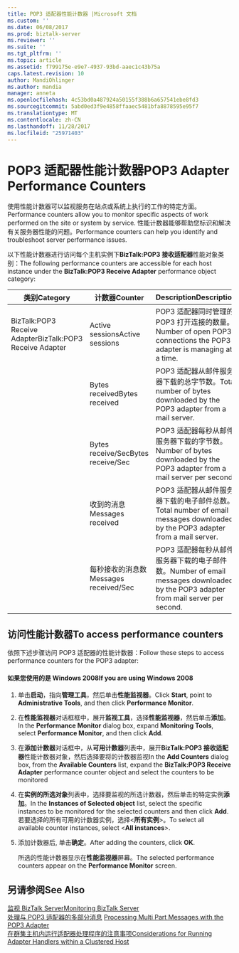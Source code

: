 ```yaml
---
title: POP3 适配器性能计数器 |Microsoft 文档
ms.custom: ''
ms.date: 06/08/2017
ms.prod: biztalk-server
ms.reviewer: ''
ms.suite: ''
ms.tgt_pltfrm: ''
ms.topic: article
ms.assetid: f799175e-e9e7-4937-93bd-aaec1c43b75a
caps.latest.revision: 10
author: MandiOhlinger
ms.author: mandia
manager: anneta
ms.openlocfilehash: 4c53bd0a487924a50155f388b6a657541ebe8fd3
ms.sourcegitcommit: 5abd0ed3f9e4858ffaaec5481bfa8878595e95f7
ms.translationtype: MT
ms.contentlocale: zh-CN
ms.lasthandoff: 11/28/2017
ms.locfileid: "25971403"
---
```

# <a name="pop3-adapter-performance-counters"></a><span data-ttu-id="0079d-102">POP3 适配器性能计数器</span><span class="sxs-lookup"><span data-stu-id="0079d-102">POP3 Adapter Performance Counters</span></span>
<span data-ttu-id="0079d-103">使用性能计数器可以监视服务在站点或系统上执行的工作的特定方面。</span><span class="sxs-lookup"><span data-stu-id="0079d-103">Performance counters allow you to monitor specific aspects of work performed on the site or system by service.</span></span> <span data-ttu-id="0079d-104">性能计数器能够帮助您标识和解决有关服务器性能的问题。</span><span class="sxs-lookup"><span data-stu-id="0079d-104">Performance counters can help you identify and troubleshoot server performance issues.</span></span>  
  
 <span data-ttu-id="0079d-105">以下性能计数器进行访问每个主机实例下**BizTalk:POP3 接收适配器**性能对象类别：</span><span class="sxs-lookup"><span data-stu-id="0079d-105">The following performance counters are accessible for each host instance under the **BizTalk:POP3 Receive Adapter** performance object category:</span></span>  
  
|<span data-ttu-id="0079d-106">**类别**</span><span class="sxs-lookup"><span data-stu-id="0079d-106">**Category**</span></span>|<span data-ttu-id="0079d-107">**计数器**</span><span class="sxs-lookup"><span data-stu-id="0079d-107">**Counter**</span></span>|<span data-ttu-id="0079d-108">**Description**</span><span class="sxs-lookup"><span data-stu-id="0079d-108">**Description**</span></span>|  
|------------------|-----------------|---------------------|  
|<span data-ttu-id="0079d-109">BizTalk:POP3 Receive Adapter</span><span class="sxs-lookup"><span data-stu-id="0079d-109">BizTalk:POP3 Receive Adapter</span></span>|<span data-ttu-id="0079d-110">Active sessions</span><span class="sxs-lookup"><span data-stu-id="0079d-110">Active sessions</span></span>|<span data-ttu-id="0079d-111">POP3 适配器同时管理的 POP3 打开连接的数量。</span><span class="sxs-lookup"><span data-stu-id="0079d-111">Number of open POP3 connections the POP3 adapter is managing at a time.</span></span>|  
||<span data-ttu-id="0079d-112">Bytes received</span><span class="sxs-lookup"><span data-stu-id="0079d-112">Bytes received</span></span>|<span data-ttu-id="0079d-113">POP3 适配器从邮件服务器下载的总字节数。</span><span class="sxs-lookup"><span data-stu-id="0079d-113">Total number of bytes downloaded by the POP3 adapter from a mail server.</span></span>|  
||<span data-ttu-id="0079d-114">Bytes receive/Sec</span><span class="sxs-lookup"><span data-stu-id="0079d-114">Bytes receive/Sec</span></span>|<span data-ttu-id="0079d-115">POP3 适配器每秒从邮件服务器下载的字节数。</span><span class="sxs-lookup"><span data-stu-id="0079d-115">Number of bytes downloaded by the POP3 adapter from a mail server per second.</span></span>|  
||<span data-ttu-id="0079d-116">收到的消息</span><span class="sxs-lookup"><span data-stu-id="0079d-116">Messages received</span></span>|<span data-ttu-id="0079d-117">POP3 适配器从邮件服务器下载的电子邮件总数。</span><span class="sxs-lookup"><span data-stu-id="0079d-117">Total number of email messages downloaded by the POP3 adapter from a mail server.</span></span>|  
||<span data-ttu-id="0079d-118">每秒接收的消息数</span><span class="sxs-lookup"><span data-stu-id="0079d-118">Messages received/Sec</span></span>|<span data-ttu-id="0079d-119">POP3 适配器每秒从邮件服务器下载的电子邮件数。</span><span class="sxs-lookup"><span data-stu-id="0079d-119">Number of email messages downloaded by the POP3 adapter from mail server per second.</span></span>|  
  
## <a name="to-access-performance-counters"></a><span data-ttu-id="0079d-120">访问性能计数器</span><span class="sxs-lookup"><span data-stu-id="0079d-120">To access performance counters</span></span>  
 <span data-ttu-id="0079d-121">依照下述步骤访问 POP3 适配器的性能计数器：</span><span class="sxs-lookup"><span data-stu-id="0079d-121">Follow these steps to access performance counters for the POP3 adapter:</span></span>  
  
#### <a name="if-you-are-using-windows-2008"></a><span data-ttu-id="0079d-122">如果您使用的是 Windows 2008</span><span class="sxs-lookup"><span data-stu-id="0079d-122">If you are using Windows 2008</span></span>  
  
1.  <span data-ttu-id="0079d-123">单击**启动**，指向**管理工具**，然后单击**性能监视器**。</span><span class="sxs-lookup"><span data-stu-id="0079d-123">Click **Start**, point to **Administrative Tools**, and then click **Performance Monitor**.</span></span>  
  
2.  <span data-ttu-id="0079d-124">在**性能监视器**对话框框中，展开**监视工具**，选择**性能监视器**，然后单击**添加**。</span><span class="sxs-lookup"><span data-stu-id="0079d-124">In the **Performance Monitor** dialog box, expand **Monitoring Tools**, select **Performance Monitor**, and then click **Add**.</span></span>  
  
3.  <span data-ttu-id="0079d-125">在**添加计数器**对话框中，从**可用计数器**列表中，展开**BizTalk:POP3 接收适配器**性能计数器对象，然后选择要将的计数器监视</span><span class="sxs-lookup"><span data-stu-id="0079d-125">In the **Add Counters** dialog box, from the **Available Counters** list, expand the **BizTalk:POP3 Receive Adapter** performance counter object and select the counters to be monitored</span></span>  
  
4.  <span data-ttu-id="0079d-126">在**实例的所选对象**列表中，选择要监视的所选计数器，然后单击的特定实例**添加**。</span><span class="sxs-lookup"><span data-stu-id="0079d-126">In the **Instances of Selected object** list, select the specific instances to be monitored for the selected counters and then click **Add**.</span></span>  <span data-ttu-id="0079d-127">若要选择的所有可用的计数器实例，选择\<**所有实例**\>。</span><span class="sxs-lookup"><span data-stu-id="0079d-127">To select all available counter instances, select \<**All instances**\>.</span></span>  
  
5.  <span data-ttu-id="0079d-128">添加计数器后, 单击**确定**。</span><span class="sxs-lookup"><span data-stu-id="0079d-128">After adding the counters, click **OK**.</span></span>  
  
     <span data-ttu-id="0079d-129">所选的性能计数器显示在**性能监视器**屏幕。</span><span class="sxs-lookup"><span data-stu-id="0079d-129">The selected performance counters appear on the **Performance Monitor** screen.</span></span>  
  
## <a name="see-also"></a><span data-ttu-id="0079d-130">另请参阅</span><span class="sxs-lookup"><span data-stu-id="0079d-130">See Also</span></span>  
 [<span data-ttu-id="0079d-131">监视 BizTalk Server</span><span class="sxs-lookup"><span data-stu-id="0079d-131">Monitoring BizTalk Server</span></span>](../core/monitoring-biztalk-server.md)  
 <span data-ttu-id="0079d-132">[处理与 POP3 适配器的多部分消息](../core/processing-multi-part-messages-with-the-pop3-adapter.md) </span><span class="sxs-lookup"><span data-stu-id="0079d-132">[Processing Multi Part Messages with the POP3 Adapter](../core/processing-multi-part-messages-with-the-pop3-adapter.md) </span></span>  
 [<span data-ttu-id="0079d-133">在群集主机内运行适配器处理程序的注意事项</span><span class="sxs-lookup"><span data-stu-id="0079d-133">Considerations for Running Adapter Handlers within a Clustered Host</span></span>](../core/considerations-for-running-adapter-handlers-within-a-clustered-host1.md)